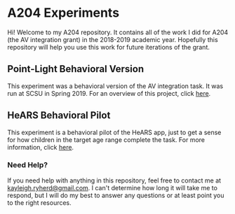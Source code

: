 # A204 Experiments

Hi! Welcome to my A204 repository. It contains all of the work I did for A204 (the AV integration grant) in the 2018-2019 academic year. Hopefully this repository will help you use this work for future iterations of the grant.

## Point-Light Behavioral Version

This experiment was a behavioral version of the AV integration task. It was run at SCSU in Spring 2019. For an overview of this project, click [here](./tree/master/AVIntegration).

## HeARS Behavioral Pilot

This experiment is a behavioral pilot of the HeARS app, just to get a sense for how children in the target age range complete the task. For more information, click [here](./HEARS/README.md).

### Need Help?

If you need help with anything in this repository, feel free to contact me at kayleigh.ryherd@gmail.com. I can't determine how long it will take me to respond, but I will do my best to answer any questions or at least point you to the right resources.